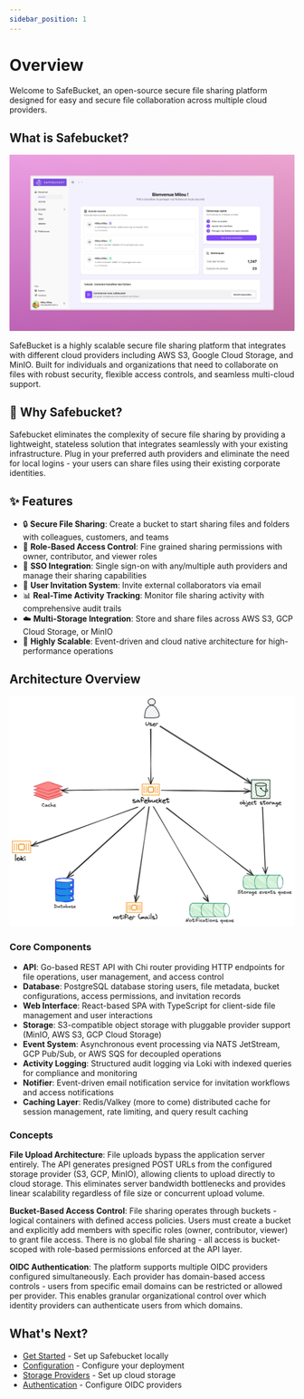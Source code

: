 ```yaml
---
sidebar_position: 1
---
```


# Overview

Welcome to SafeBucket, an open-source secure file sharing platform designed for easy and secure file collaboration
across multiple cloud providers.

## What is Safebucket?

![SafeBucket Homepage](./../static/img/homepage.png)

SafeBucket is a highly scalable secure file sharing platform that integrates with different cloud providers including
AWS S3, Google Cloud Storage, and MinIO. Built for individuals and organizations that need to collaborate on files with
robust security, flexible access controls, and seamless multi-cloud support.

## 🎯 Why Safebucket?

Safebucket eliminates the complexity of secure file sharing by providing a lightweight, stateless solution that
integrates seamlessly with your existing infrastructure.
Plug in your preferred auth providers and eliminate the need for local logins - your users can share files using their
existing corporate identities.

## ✨ Features

- 🔒 **Secure File Sharing**: Create a bucket to start sharing files and folders with colleagues, customers, and teams
- 👥 **Role-Based Access Control**: Fine grained sharing permissions with owner, contributor, and viewer roles
- 🔐 **SSO Integration**: Single sign-on with any/multiple auth providers and manage their sharing capabilities
- 📧 **User Invitation System**: Invite external collaborators via email
- 📊 **Real-Time Activity Tracking**: Monitor file sharing activity with comprehensive audit trails
- ☁️ **Multi-Storage Integration**: Store and share files across AWS S3, GCP Cloud Storage, or MinIO
- 🚀 **Highly Scalable**: Event-driven and cloud native architecture for high-performance operations

## Architecture Overview

![Safebucket architecture](./../static/img/architecture.png)

### Core Components

- **API**: Go-based REST API with Chi router providing HTTP endpoints for file operations, user management, and access
  control
- **Database**: PostgreSQL database storing users, file metadata, bucket configurations, access permissions, and
  invitation records
- **Web Interface**: React-based SPA with TypeScript for client-side file management and user interactions
- **Storage**: S3-compatible object storage with pluggable provider support (MinIO, AWS S3, GCP Cloud Storage)
- **Event System**: Asynchronous event processing via NATS JetStream, GCP Pub/Sub, or AWS SQS for decoupled operations
- **Activity Logging**: Structured audit logging via Loki with indexed queries for compliance and monitoring
- **Notifier**: Event-driven email notification service for invitation workflows and access notifications
- **Caching Layer**: Redis/Valkey (more to come) distributed cache for session management, rate limiting, and query
  result caching

### Concepts

**File Upload Architecture**: File uploads bypass the application server entirely. The API generates presigned POST URLs from the configured storage provider (S3, GCP, MinIO), allowing clients to upload directly to cloud storage. This eliminates server bandwidth bottlenecks and provides linear scalability regardless of file size or concurrent upload volume.

**Bucket-Based Access Control**: File sharing operates through buckets - logical containers with defined access policies. Users must create a bucket and explicitly add members with specific roles (owner, contributor, viewer) to grant file access. There is no global file sharing - all access is bucket-scoped with role-based permissions enforced at the API layer.

**OIDC Authentication**: The platform supports multiple OIDC providers configured simultaneously. Each provider has domain-based access controls - users from specific email domains can be restricted or allowed per provider. This enables granular organizational control over which identity providers can authenticate users from which domains.

## What's Next?

- [Get Started](./getting-started/local-deployment) - Set up Safebucket locally
- [Configuration](./configuration/environment-variables) - Configure your deployment
- [Storage Providers](./configuration/storage-providers) - Set up cloud storage
- [Authentication](./configuration/authentication) - Configure OIDC providers
